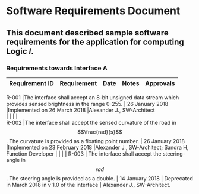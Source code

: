 # Software Requirements Document
## This document described sample software requirements for the application for computing Logic *l*.

### Requirements towards Interface A

Requirement ID | Requirement | Date  | Notes | Approvals
---------------|-------------|-------|-------|----------

R-001 |The interface shall accept an 8-bit unsigned data stream which provides sensed brightness in the range 0-255. | 26 January 2018 |Implemented on 26 March 2018 |Alexander J., SW-Architect  
  |   |   |   |  
R-002 |The interface shall accept the sensed curvature of the road in $$\frac{rad}{s}$$. The curvature is provided as a floating point number. | 26 January 2018 |Implemented on 23 February 2018 |Alexander J., SW-Architect; Sandra H, Function Developer
  |   |   |   |
R-003 | The interface shall accept the steering-angle in $$rad$$. The steering angle is provided as a double.  | 14 January 2018  | Deprecated in March 2018 in v 1.0 of the interface  | Alexander J., SW-Architect. 